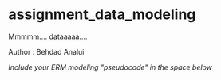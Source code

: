 # assignment_data_modeling
Mmmmm.... dataaaaa....

Author : Behdad Analui

*Include your ERM modeling "pseudocode" in the space below*
